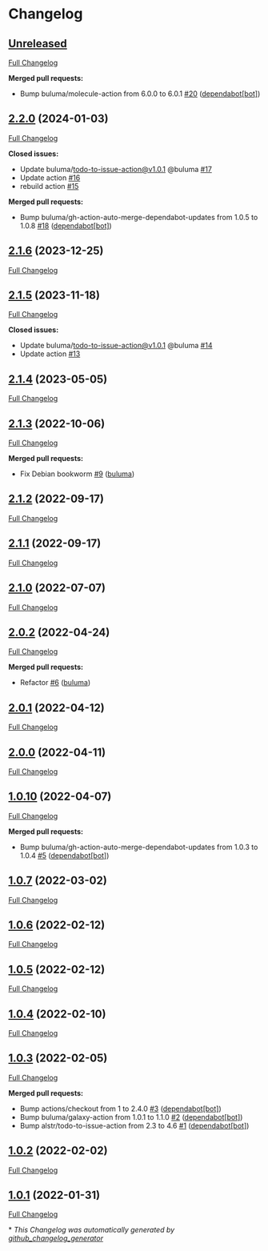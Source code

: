 # Changelog

## [Unreleased](https://github.com/buluma/ansible-role-buildtools/tree/HEAD)

[Full Changelog](https://github.com/buluma/ansible-role-buildtools/compare/2.2.0...HEAD)

**Merged pull requests:**

- Bump buluma/molecule-action from 6.0.0 to 6.0.1 [\#20](https://github.com/buluma/ansible-role-buildtools/pull/20) ([dependabot[bot]](https://github.com/apps/dependabot))

## [2.2.0](https://github.com/buluma/ansible-role-buildtools/tree/2.2.0) (2024-01-03)

[Full Changelog](https://github.com/buluma/ansible-role-buildtools/compare/2.1.6...2.2.0)

**Closed issues:**

- Update buluma/todo-to-issue-action@v1.0.1 @buluma [\#17](https://github.com/buluma/ansible-role-buildtools/issues/17)
- Update action [\#16](https://github.com/buluma/ansible-role-buildtools/issues/16)
- rebuild action [\#15](https://github.com/buluma/ansible-role-buildtools/issues/15)

**Merged pull requests:**

- Bump buluma/gh-action-auto-merge-dependabot-updates from 1.0.5 to 1.0.8 [\#18](https://github.com/buluma/ansible-role-buildtools/pull/18) ([dependabot[bot]](https://github.com/apps/dependabot))

## [2.1.6](https://github.com/buluma/ansible-role-buildtools/tree/2.1.6) (2023-12-25)

[Full Changelog](https://github.com/buluma/ansible-role-buildtools/compare/2.1.5...2.1.6)

## [2.1.5](https://github.com/buluma/ansible-role-buildtools/tree/2.1.5) (2023-11-18)

[Full Changelog](https://github.com/buluma/ansible-role-buildtools/compare/2.1.4...2.1.5)

**Closed issues:**

- Update buluma/todo-to-issue-action@v1.0.1 @buluma [\#14](https://github.com/buluma/ansible-role-buildtools/issues/14)
- Update action [\#13](https://github.com/buluma/ansible-role-buildtools/issues/13)

## [2.1.4](https://github.com/buluma/ansible-role-buildtools/tree/2.1.4) (2023-05-05)

[Full Changelog](https://github.com/buluma/ansible-role-buildtools/compare/2.1.3...2.1.4)

## [2.1.3](https://github.com/buluma/ansible-role-buildtools/tree/2.1.3) (2022-10-06)

[Full Changelog](https://github.com/buluma/ansible-role-buildtools/compare/2.1.2...2.1.3)

**Merged pull requests:**

- Fix Debian bookworm [\#9](https://github.com/buluma/ansible-role-buildtools/pull/9) ([buluma](https://github.com/buluma))

## [2.1.2](https://github.com/buluma/ansible-role-buildtools/tree/2.1.2) (2022-09-17)

[Full Changelog](https://github.com/buluma/ansible-role-buildtools/compare/2.1.1...2.1.2)

## [2.1.1](https://github.com/buluma/ansible-role-buildtools/tree/2.1.1) (2022-09-17)

[Full Changelog](https://github.com/buluma/ansible-role-buildtools/compare/2.1.0...2.1.1)

## [2.1.0](https://github.com/buluma/ansible-role-buildtools/tree/2.1.0) (2022-07-07)

[Full Changelog](https://github.com/buluma/ansible-role-buildtools/compare/2.0.2...2.1.0)

## [2.0.2](https://github.com/buluma/ansible-role-buildtools/tree/2.0.2) (2022-04-24)

[Full Changelog](https://github.com/buluma/ansible-role-buildtools/compare/2.0.1...2.0.2)

**Merged pull requests:**

- Refactor [\#6](https://github.com/buluma/ansible-role-buildtools/pull/6) ([buluma](https://github.com/buluma))

## [2.0.1](https://github.com/buluma/ansible-role-buildtools/tree/2.0.1) (2022-04-12)

[Full Changelog](https://github.com/buluma/ansible-role-buildtools/compare/2.0.0...2.0.1)

## [2.0.0](https://github.com/buluma/ansible-role-buildtools/tree/2.0.0) (2022-04-11)

[Full Changelog](https://github.com/buluma/ansible-role-buildtools/compare/1.0.10...2.0.0)

## [1.0.10](https://github.com/buluma/ansible-role-buildtools/tree/1.0.10) (2022-04-07)

[Full Changelog](https://github.com/buluma/ansible-role-buildtools/compare/1.0.7...1.0.10)

**Merged pull requests:**

- Bump buluma/gh-action-auto-merge-dependabot-updates from 1.0.3 to 1.0.4 [\#5](https://github.com/buluma/ansible-role-buildtools/pull/5) ([dependabot[bot]](https://github.com/apps/dependabot))

## [1.0.7](https://github.com/buluma/ansible-role-buildtools/tree/1.0.7) (2022-03-02)

[Full Changelog](https://github.com/buluma/ansible-role-buildtools/compare/1.0.6...1.0.7)

## [1.0.6](https://github.com/buluma/ansible-role-buildtools/tree/1.0.6) (2022-02-12)

[Full Changelog](https://github.com/buluma/ansible-role-buildtools/compare/1.0.5...1.0.6)

## [1.0.5](https://github.com/buluma/ansible-role-buildtools/tree/1.0.5) (2022-02-12)

[Full Changelog](https://github.com/buluma/ansible-role-buildtools/compare/1.0.4...1.0.5)

## [1.0.4](https://github.com/buluma/ansible-role-buildtools/tree/1.0.4) (2022-02-10)

[Full Changelog](https://github.com/buluma/ansible-role-buildtools/compare/1.0.3...1.0.4)

## [1.0.3](https://github.com/buluma/ansible-role-buildtools/tree/1.0.3) (2022-02-05)

[Full Changelog](https://github.com/buluma/ansible-role-buildtools/compare/1.0.2...1.0.3)

**Merged pull requests:**

- Bump actions/checkout from 1 to 2.4.0 [\#3](https://github.com/buluma/ansible-role-buildtools/pull/3) ([dependabot[bot]](https://github.com/apps/dependabot))
- Bump buluma/galaxy-action from 1.0.1 to 1.1.0 [\#2](https://github.com/buluma/ansible-role-buildtools/pull/2) ([dependabot[bot]](https://github.com/apps/dependabot))
- Bump alstr/todo-to-issue-action from 2.3 to 4.6 [\#1](https://github.com/buluma/ansible-role-buildtools/pull/1) ([dependabot[bot]](https://github.com/apps/dependabot))

## [1.0.2](https://github.com/buluma/ansible-role-buildtools/tree/1.0.2) (2022-02-02)

[Full Changelog](https://github.com/buluma/ansible-role-buildtools/compare/1.0.1...1.0.2)

## [1.0.1](https://github.com/buluma/ansible-role-buildtools/tree/1.0.1) (2022-01-31)

[Full Changelog](https://github.com/buluma/ansible-role-buildtools/compare/c29eba8024cf54be99cc30f20b22bdf68cfc34ef...1.0.1)



\* *This Changelog was automatically generated by [github_changelog_generator](https://github.com/github-changelog-generator/github-changelog-generator)*
